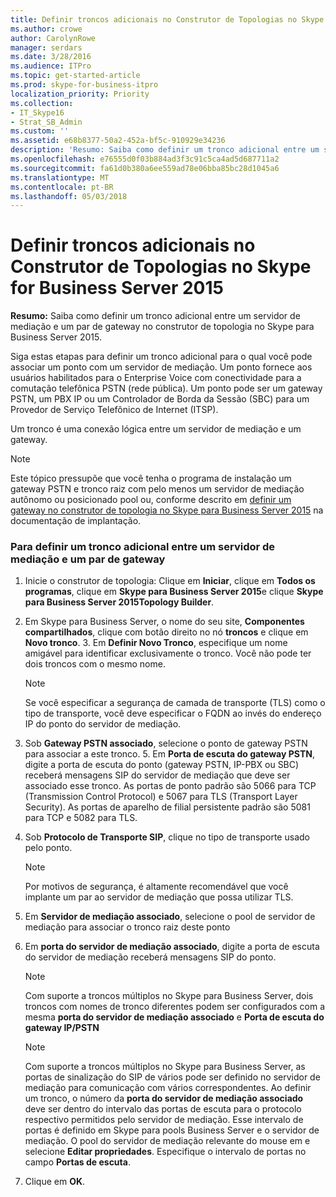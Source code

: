 ```yaml
---
title: Definir troncos adicionais no Construtor de Topologias no Skype for Business Server 2015
ms.author: crowe
author: CarolynRowe
manager: serdars
ms.date: 3/28/2016
ms.audience: ITPro
ms.topic: get-started-article
ms.prod: skype-for-business-itpro
localization_priority: Priority
ms.collection:
- IT_Skype16
- Strat_SB_Admin
ms.custom: ''
ms.assetid: e68b8377-50a2-452a-bf5c-910929e34236
description: 'Resumo: Saiba como definir um tronco adicional entre um servidor de mediação e um par de gateway no construtor de topologia no Skype para Business Server 2015.'
ms.openlocfilehash: e76555d0f03b884ad3f3c91c5ca4ad5d687711a2
ms.sourcegitcommit: fa61d0b380a6ee559ad78e06bba85bc28d1045a6
ms.translationtype: MT
ms.contentlocale: pt-BR
ms.lasthandoff: 05/03/2018
---
```

# <a name="define-additional-trunks-in-topology-builder-in-skype-for-business-server-2015"></a>Definir troncos adicionais no Construtor de Topologias no Skype for Business Server 2015
 
**Resumo:** Saiba como definir um tronco adicional entre um servidor de mediação e um par de gateway no construtor de topologia no Skype para Business Server 2015.
  
Siga estas etapas para definir um tronco adicional para o qual você pode associar um ponto com um servidor de mediação. Um ponto fornece aos usuários habilitados para o Enterprise Voice com conectividade para a comutação telefônica PSTN (rede pública). Um ponto pode ser um gateway PSTN, um PBX IP ou um Controlador de Borda da Sessão (SBC) para um Provedor de Serviço Telefônico de Internet (ITSP).
  
Um tronco é uma conexão lógica entre um servidor de mediação e um gateway.
  
> [!NOTE]
> Este tópico pressupõe que você tenha o programa de instalação um gateway PSTN e tronco raiz com pelo menos um servidor de mediação autônomo ou posicionado pool ou, conforme descrito em [definir um gateway no construtor de topologia no Skype para Business Server 2015](define-a-gateway.md) na documentação de implantação.
  
### <a name="to-define-an-additional-trunk-between-a-mediation-server-and-a-gateway-peer"></a>Para definir um tronco adicional entre um servidor de mediação e um par de gateway

1. Inicie o construtor de topologia: Clique em **Iniciar**, clique em **Todos os programas**, clique em **Skype para Business Server 2015**e clique **Skype para Business Server 2015Topology Builder**.
    
2. Em Skype para Business Server, o nome do seu site, **Componentes compartilhados**, clique com botão direito no nó **troncos** e clique em **Novo tronco**.
    3. Em **Definir Novo Tronco**, especifique um nome amigável para identificar exclusivamente o tronco. Você não pode ter dois troncos com o mesmo nome.
    
    > [!NOTE]
    > Se você especificar a segurança de camada de transporte (TLS) como o tipo de transporte, você deve especificar o FQDN ao invés do endereço IP do ponto do servidor de mediação. 
  
4. Sob **Gateway PSTN associado**, selecione o ponto de gateway PSTN para associar a este tronco.
    5. Em **Porta de escuta do gateway PSTN**, digite a porta de escuta do ponto (gateway PSTN, IP-PBX ou SBC) receberá mensagens SIP do servidor de mediação que deve ser associado esse tronco. As portas de ponto padrão são 5066 para TCP (Transmission Control Protocol) e 5067 para TLS (Transport Layer Security). As portas de aparelho de filial persistente padrão são 5081 para TCP e 5082 para TLS.
    
6. Sob **Protocolo de Transporte SIP**, clique no tipo de transporte usado pelo ponto.
    
    > [!NOTE]
    > Por motivos de segurança, é altamente recomendável que você implante um par ao servidor de mediação que possa utilizar TLS. 
  
7. Em **Servidor de mediação associado**, selecione o pool de servidor de mediação para associar o tronco raiz deste ponto
    
8. Em **porta do servidor de mediação associado**, digite a porta de escuta do servidor de mediação receberá mensagens SIP do ponto.
    
    > [!NOTE]
    > Com suporte a troncos múltiplos no Skype para Business Server, dois troncos com nomes de tronco diferentes podem ser configurados com a mesma **porta do servidor de mediação associado** e **Porta de escuta do gateway IP/PSTN**
  
    > [!NOTE]
    > Com suporte a troncos múltiplos no Skype para Business Server, as portas de sinalização do SIP de vários pode ser definido no servidor de mediação para comunicação com vários correspondentes. Ao definir um tronco, o número da **porta do servidor de mediação associado** deve ser dentro do intervalo das portas de escuta para o protocolo respectivo permitidos pelo servidor de mediação. Esse intervalo de portas é definido em Skype para pools Business Server e o servidor de mediação. O pool do servidor de mediação relevante do mouse em e selecione **Editar propriedades**. Especifique o intervalo de portas no campo **Portas de escuta**.
  
9. Clique em **OK**. 
    

